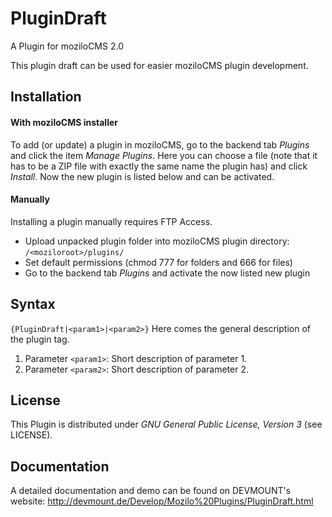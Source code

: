 PluginDraft
===========

A Plugin for moziloCMS 2.0

This plugin draft can be used for easier moziloCMS plugin development.

## Installation
#### With moziloCMS installer
To add (or update) a plugin in moziloCMS, go to the backend tab *Plugins* and click the item *Manage Plugins*. Here you can choose a file (note that it has to be a ZIP file with exactly the same name the plugin has) and click *Install*. Now the new plugin is listed below and can be activated.

#### Manually
Installing a plugin manually requires FTP Access. 
- Upload unpacked plugin folder into moziloCMS plugin directory: ```/<moziloroot>/plugins/```
- Set default permissions (chmod 777 for folders and 666 for files)
- Go to the backend tab *Plugins* and activate the now listed new plugin

## Syntax
```{PluginDraft|<param1>|<param2>}```
Here comes the general description of the plugin tag.

1. Parameter ```<param1>```: Short description of parameter 1.
2. Parameter ```<param2>```: Short description of parameter 2.

## License
This Plugin is distributed under *GNU General Public License, Version 3* (see LICENSE).

## Documentation
A detailed documentation and demo can be found on DEVMOUNT's website:
http://devmount.de/Develop/Mozilo%20Plugins/PluginDraft.html
